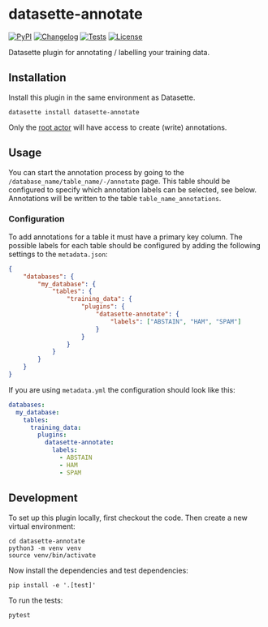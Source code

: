 # datasette-annotate

[![PyPI](https://img.shields.io/pypi/v/datasette-annotate.svg)](https://pypi.org/project/datasette-annotate/)
[![Changelog](https://img.shields.io/github/v/release/MischaU8/datasette-annotate?include_prereleases&label=changelog)](https://github.com/MischaU8/datasette-annotate/releases)
[![Tests](https://github.com/MischaU8/datasette-annotate/workflows/Test/badge.svg)](https://github.com/MischaU8/datasette-annotate/actions?query=workflow%3ATest)
[![License](https://img.shields.io/badge/license-Apache%202.0-blue.svg)](https://github.com/MischaU8/datasette-annotate/blob/main/LICENSE)

Datasette plugin for annotating / labelling your training data.

## Installation

Install this plugin in the same environment as Datasette.

    datasette install datasette-annotate

Only the [root actor](https://docs.datasette.io/en/stable/authentication.html#using-the-root-actor) will have access to create (write) annotations.

## Usage

You can start the annotation process by going to the `/database_name/table_name/-/annotate` page. This table should be configured to specify which annotation labels can be selected, see below. Annotations will be written to the table `table_name_annotations`.

### Configuration

To add annotations for a table it must have a primary key column. The possible labels for each table should be configured by adding the following settings to the `metadata.json`:

```json
{
    "databases": {
        "my_database": {
            "tables": {
                "training_data": {
                    "plugins": {
                        "datasette-annotate": {
                            "labels": ["ABSTAIN", "HAM", "SPAM"]
                        }
                    }
                }
            }
        }
    }
}
```

If you are using `metadata.yml` the configuration should look like this:

```yaml
databases:
  my_database:
    tables:
      training_data:
        plugins:
          datasette-annotate:
            labels:
              - ABSTAIN
              - HAM
              - SPAM
```

## Development

To set up this plugin locally, first checkout the code. Then create a new virtual environment:

    cd datasette-annotate
    python3 -m venv venv
    source venv/bin/activate

Now install the dependencies and test dependencies:

    pip install -e '.[test]'

To run the tests:

    pytest
